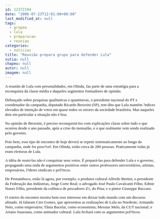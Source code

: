 ```yaml
---
id: 12372194
date: "2006-07-23T12:01:00+00:00"
last_modified_at: null
tags:
  - grupoa
  - lula
  - preparacao
  - reuniao
categories:
  - noticias
title: "Reunião prepara grupo para defender Lula"
sutia: null
chapeu: null
autor: null
imagem: null
---
```

<p><FONT size=2></p>
<p><P><FONT face=Verdana>A reunião de Lula com personalidades, em Olinda, faz parte de uma estratégia para a reconquista da classe média e daqueles segmentos formadores de opinião.</FONT></P></p>
<p><P><FONT face=Verdana>Debruçado sobre pesquisas qualitativas e quantitavas, o presidente nacional do PT e coordenador da campanha, deputado Ricardo Berzoini (SP), tem dito que Lula mantém ?ndices elevados de intenção de votos em quase todos os setores da sociedade brasileira. Mas naqueles dois em particular a situação não é boa. </FONT></P></p>
<p><P><FONT face=Verdana>Na opinião de Berzoini, é preciso reconquistá-los com explicações claras sobre tudo o que ocorreu desde o ano passado, após a crise do mensalão, e o que realmente vem sendo realizado pelo governo.</FONT></P></p>
<p><P><FONT face=Verdana>Pois bem, esse tipo de encontro de hoje deverá se repetir sistematicamente ao longo da campanha, onde for poss?vel. Em Olinda, estão cerca de 280 pessoas. Praticamente todas já eram eleitoras de Lula.</FONT></P></p>
<p><P><FONT face=Verdana>A idéia de reuni-las não é conquistar seus votos. É prepará-las para defender Lula e o governo, propagando uma onda de argumentos positivos entre outros professores universitários, artistas, empresários, l?deres sindicais e pol?ticos.</FONT></P></p>
<p><P><FONT face=Verdana>De Pernambuco, estão lá agora, por exemplo, o produtor cultural Alfredo Bertini; o presidente da Federação das Indústrias, Jorge Corte Real; o advogado José Paulo Cavalcanti Filho; Edmir Nunes Filho, presidente da colônica de pescadores Z1, do Pina; e o pintor Giuseppe Baccaro.</FONT></P></p>
<p><P><FONT face=Verdana>O roteiro do encontro mostra bem esse interesse em deixar todo mundo com um discurso afinado. Já falaram Ciro Gomes, que apresentou as realizações de Lula no Nordeste; Armando Neto, como empresário; Tânia Bacelar, como economista; Messias Melo, da CUT nacional; e Ariano Suassuna, como animador cultural. Lula fechará com os argumentos pol?ticos.</FONT></P></FONT> </p>
